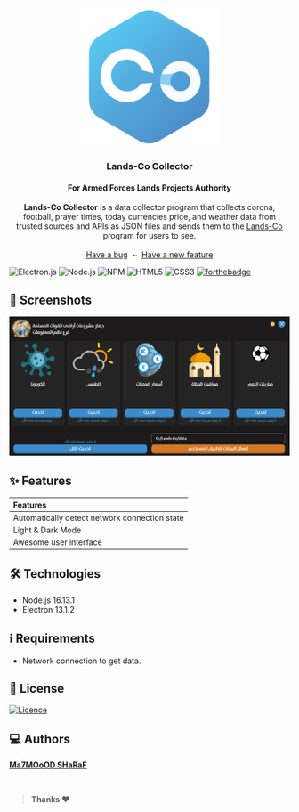 <p align="center">
  <a href="https://flutter.io/">
    <img src="src/assets/lands-co.png" alt="Logo" width=250 height=250>
  </a>
  <h3 align="center">Lands-Co Collector</h3>
  <h4 align="center">For Armed Forces Lands Projects Authority</h4>
  <p align="center">
    <strong>Lands-Co Collector</strong> is a data collector program that collects corona, football, prayer times, today currencies price,
  and weather data from trusted sources and APIs as JSON files and sends them to the <a href="https://github.com/MahmoudSharaf55/Lands-Co">Lands-Co</a> program for users to see.
    <br>
    <br>
    <a href="https://github.com/MahmoudSharaf55/Lands-Co-Collector/issues/new">Have a bug</a>
    &nbsp~&nbsp
    <a href="https://github.com/MahmoudSharaf55/Lands-Co-Collector/issues/new">Have a new feature</a>
    <br>

![Electron.js](https://img.shields.io/badge/Electron-191970?style=for-the-badge&logo=Electron&logoColor=white)
![Node.js](https://img.shields.io/badge/Node.js-43853D?style=for-the-badge&logo=node.js&logoColor=white)
![NPM](https://img.shields.io/badge/NPM-%23000000.svg?style=for-the-badge&logo=npm&logoColor=white)
![HTML5](https://img.shields.io/badge/html5-%23E34F26.svg?style=for-the-badge&logo=html5&logoColor=white)
![CSS3](https://img.shields.io/badge/css3-%231572B6.svg?style=for-the-badge&logo=css3&logoColor=white)
[![forthebadge](https://forthebadge.com/images/badges/built-with-love.svg)]()

  </p>
</p>

## 📱 Screenshots
<img src="screenshots/Screen1.gif" alt="">

<br>

## ✨ Features

|             **Features**           |
| :---------------------------------------------------- |
| Automatically detect network connection state |
| Light & Dark Mode |
| Awesome user interface |

## 🛠️ Technologies

* Node.js 16.13.1
* Electron 13.1.2

## ℹ Requirements

* Network connection to get data.

## 🚩 License

[![Licence](https://img.shields.io/github/license/Ileriayo/markdown-badges?style=for-the-badge)](./LICENSE)

## 💻 Authors

[**Ma7MOoOD SHaRaF**](https://github.com/MahmoudSharaf55)

<br>

> **Thanks ❤️**
